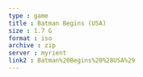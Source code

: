 ```yaml
---
type : game
title : Batman Begins (USA)
size : 1.7 G
format : iso
archive : zip
server : myrient
link2 : Batman%20Begins%20%28USA%29
---
```

